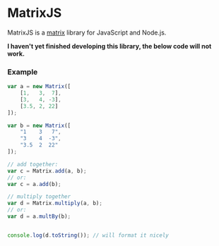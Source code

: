 MatrixJS
============

MatrixJS is a [matrix](http://en.wikipedia.org/wiki/Matrix_%28mathematics%29) library for JavaScript and Node.js.

**I haven't yet finished developing this library, the below code will not work.**


### Example


``` javascript
var a = new Matrix([
	[1,   3,  7],
	[3,   4, -3],
	[3.5, 2, 22]
]);

var b = new Matrix([
	"1    3   7",
	"3    4  -3",
	"3.5  2  22"
]);

// add together:
var c = Matrix.add(a, b);
// or:
var c = a.add(b);

// multiply together
var d = Matrix.multiply(a, b);
// or:
var d = a.multBy(b);


console.log(d.toString()); // will format it nicely
```
